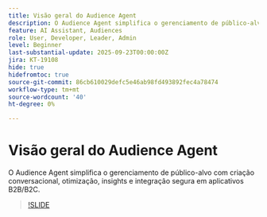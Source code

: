 ```yaml
---
title: Visão geral do Audience Agent
description: O Audience Agent simplifica o gerenciamento de público-alvo com criação conversacional, otimização, insights e integração segura em aplicativos B2B/B2C.
feature: AI Assistant, Audiences
role: User, Developer, Leader, Admin
level: Beginner
last-substantial-update: 2025-09-23T00:00:00Z
jira: KT-19108
hide: true
hidefromtoc: true
source-git-commit: 86cb610029defc5e46ab98fd493892fec4a78474
workflow-type: tm+mt
source-wordcount: '40'
ht-degree: 0%

---
```


# Visão geral do Audience Agent

O Audience Agent simplifica o gerenciamento de público-alvo com criação conversacional, otimização, insights e integração segura em aplicativos B2B/B2C.

<!-- For more information, see the [AI Assistant UI guide](https://experienceleague.adobe.com/en/docs/experience-platform/ai-assistant/ui-guide#use-discoverability).-->

>[!SLIDE](audience-agent-overview)


